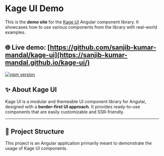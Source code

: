 # Kage UI Demo

This is the **demo site** for the [Kage UI](https://github.com/sanjib-kumar-mandal/kage-ui) Angular component library. It showcases how to use various components from the library with real-world examples.

## 🌐 Live demo: [https://github.com/sanjib-kumar-mandal/kage-ui](https://sanjib-kumar-mandal.github.io/kage-ui/)

[![npm version](https://img.shields.io/npm/v/kage-ui.svg)](https://www.npmjs.com/package/kage-ui)

## ✨ About Kage UI

Kage UI is a modular and themeable UI component library for Angular, designed with a **border-first UI approach**. It provides ready-to-use components that are easily customizable and SSR-friendly.

---

## 📁 Project Structure

This project is an Angular application primarily meant to demonstrate the usage of Kage UI components.
